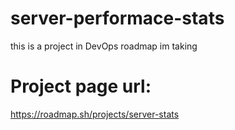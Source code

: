 # server-performace-stats
this is a project in DevOps roadmap im taking


# Project page url:
https://roadmap.sh/projects/server-stats
